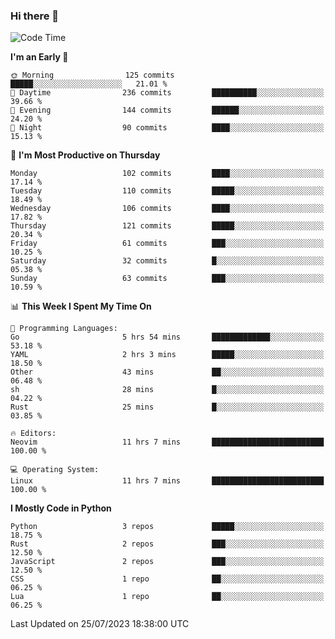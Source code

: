 ### Hi there 👋
<!--START_SECTION:waka-->
![Code Time](http://img.shields.io/badge/Code%20Time-130%20hrs%2042%20mins-blue)

**I'm an Early 🐤** 

```text
🌞 Morning                125 commits         █████░░░░░░░░░░░░░░░░░░░░   21.01 % 
🌆 Daytime                236 commits         ██████████░░░░░░░░░░░░░░░   39.66 % 
🌃 Evening                144 commits         ██████░░░░░░░░░░░░░░░░░░░   24.20 % 
🌙 Night                  90 commits          ████░░░░░░░░░░░░░░░░░░░░░   15.13 % 
```
📅 **I'm Most Productive on Thursday** 

```text
Monday                   102 commits         ████░░░░░░░░░░░░░░░░░░░░░   17.14 % 
Tuesday                  110 commits         █████░░░░░░░░░░░░░░░░░░░░   18.49 % 
Wednesday                106 commits         ████░░░░░░░░░░░░░░░░░░░░░   17.82 % 
Thursday                 121 commits         █████░░░░░░░░░░░░░░░░░░░░   20.34 % 
Friday                   61 commits          ███░░░░░░░░░░░░░░░░░░░░░░   10.25 % 
Saturday                 32 commits          █░░░░░░░░░░░░░░░░░░░░░░░░   05.38 % 
Sunday                   63 commits          ███░░░░░░░░░░░░░░░░░░░░░░   10.59 % 
```


📊 **This Week I Spent My Time On** 

```text
💬 Programming Languages: 
Go                       5 hrs 54 mins       █████████████░░░░░░░░░░░░   53.18 % 
YAML                     2 hrs 3 mins        █████░░░░░░░░░░░░░░░░░░░░   18.50 % 
Other                    43 mins             ██░░░░░░░░░░░░░░░░░░░░░░░   06.48 % 
sh                       28 mins             █░░░░░░░░░░░░░░░░░░░░░░░░   04.22 % 
Rust                     25 mins             █░░░░░░░░░░░░░░░░░░░░░░░░   03.85 % 

🔥 Editors: 
Neovim                   11 hrs 7 mins       █████████████████████████   100.00 % 

💻 Operating System: 
Linux                    11 hrs 7 mins       █████████████████████████   100.00 % 
```

**I Mostly Code in Python** 

```text
Python                   3 repos             █████░░░░░░░░░░░░░░░░░░░░   18.75 % 
Rust                     2 repos             ███░░░░░░░░░░░░░░░░░░░░░░   12.50 % 
JavaScript               2 repos             ███░░░░░░░░░░░░░░░░░░░░░░   12.50 % 
CSS                      1 repo              ██░░░░░░░░░░░░░░░░░░░░░░░   06.25 % 
Lua                      1 repo              ██░░░░░░░░░░░░░░░░░░░░░░░   06.25 % 
```




 Last Updated on 25/07/2023 18:38:00 UTC
<!--END_SECTION:waka-->

<!--
**YoganshSharma/YoganshSharma** is a ✨ _special_ ✨ repository because its `README.md` (this file) appears on your GitHub profile.

Here are some ideas to get you started:

- 🔭 I’m currently working on ...
- 🌱 I’m currently learning ...
- 👯 I’m looking to collaborate on ...
- 🤔 I’m looking for help with ...
- 💬 Ask me about ...
- 📫 How to reach me: ...
- 😄 Pronouns: ...
- ⚡ Fun fact: ...
-->
